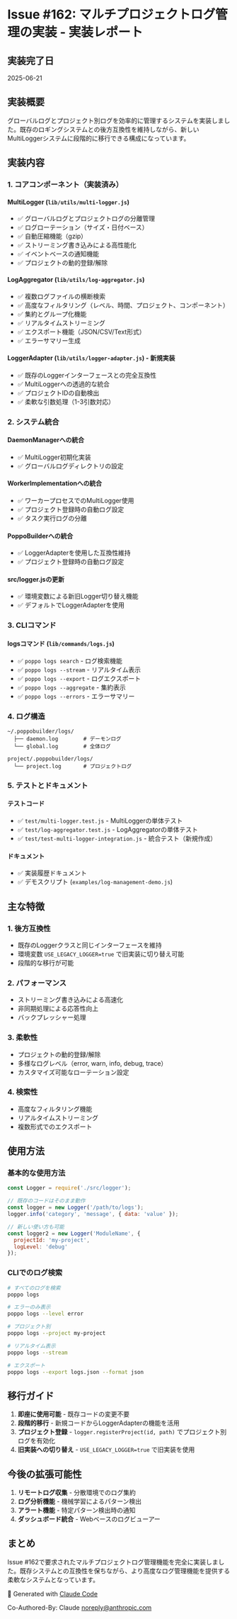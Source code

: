 # Issue #162: マルチプロジェクトログ管理の実装 - 実装レポート

## 実装完了日
2025-06-21

## 実装概要
グローバルログとプロジェクト別ログを効率的に管理するシステムを実装しました。既存のロギングシステムとの後方互換性を維持しながら、新しいMultiLoggerシステムに段階的に移行できる構成になっています。

## 実装内容

### 1. コアコンポーネント（実装済み）

#### MultiLogger (`lib/utils/multi-logger.js`)
- ✅ グローバルログとプロジェクトログの分離管理
- ✅ ログローテーション（サイズ・日付ベース）
- ✅ 自動圧縮機能（gzip）
- ✅ ストリーミング書き込みによる高性能化
- ✅ イベントベースの通知機能
- ✅ プロジェクトの動的登録/解除

#### LogAggregator (`lib/utils/log-aggregator.js`)
- ✅ 複数ログファイルの横断検索
- ✅ 高度なフィルタリング（レベル、時間、プロジェクト、コンポーネント）
- ✅ 集約とグループ化機能
- ✅ リアルタイムストリーミング
- ✅ エクスポート機能（JSON/CSV/Text形式）
- ✅ エラーサマリー生成

#### LoggerAdapter (`lib/utils/logger-adapter.js`) - 新規実装
- ✅ 既存のLoggerインターフェースとの完全互換性
- ✅ MultiLoggerへの透過的な統合
- ✅ プロジェクトIDの自動検出
- ✅ 柔軟な引数処理（1-3引数対応）

### 2. システム統合

#### DaemonManagerへの統合
- ✅ MultiLogger初期化実装
- ✅ グローバルログディレクトリの設定

#### WorkerImplementationへの統合
- ✅ ワーカープロセスでのMultiLogger使用
- ✅ プロジェクト登録時の自動ログ設定
- ✅ タスク実行ログの分離

#### PoppoBuilderへの統合
- ✅ LoggerAdapterを使用した互換性維持
- ✅ プロジェクト登録時の自動ログ設定

#### src/logger.jsの更新
- ✅ 環境変数による新旧Logger切り替え機能
- ✅ デフォルトでLoggerAdapterを使用

### 3. CLIコマンド

#### logsコマンド (`lib/commands/logs.js`)
- ✅ `poppo logs search` - ログ検索機能
- ✅ `poppo logs --stream` - リアルタイム表示
- ✅ `poppo logs --export` - ログエクスポート
- ✅ `poppo logs --aggregate` - 集約表示
- ✅ `poppo logs --errors` - エラーサマリー

### 4. ログ構造

```
~/.poppobuilder/logs/
  ├── daemon.log        # デーモンログ
  └── global.log        # 全体ログ

project/.poppobuilder/logs/
  └── project.log       # プロジェクトログ
```

### 5. テストとドキュメント

#### テストコード
- ✅ `test/multi-logger.test.js` - MultiLoggerの単体テスト
- ✅ `test/log-aggregator.test.js` - LogAggregatorの単体テスト
- ✅ `test/test-multi-logger-integration.js` - 統合テスト（新規作成）

#### ドキュメント
- ✅ 実装履歴ドキュメント
- ✅ デモスクリプト (`examples/log-management-demo.js`)

## 主な特徴

### 1. 後方互換性
- 既存のLoggerクラスと同じインターフェースを維持
- 環境変数 `USE_LEGACY_LOGGER=true` で旧実装に切り替え可能
- 段階的な移行が可能

### 2. パフォーマンス
- ストリーミング書き込みによる高速化
- 非同期処理による応答性向上
- バックプレッシャー処理

### 3. 柔軟性
- プロジェクトの動的登録/解除
- 多様なログレベル（error, warn, info, debug, trace）
- カスタマイズ可能なローテーション設定

### 4. 検索性
- 高度なフィルタリング機能
- リアルタイムストリーミング
- 複数形式でのエクスポート

## 使用方法

### 基本的な使用方法
```javascript
const Logger = require('./src/logger');

// 既存のコードはそのまま動作
const logger = new Logger('/path/to/logs');
logger.info('category', 'message', { data: 'value' });

// 新しい使い方も可能
const logger2 = new Logger('ModuleName', {
  projectId: 'my-project',
  logLevel: 'debug'
});
```

### CLIでのログ検索
```bash
# すべてのログを検索
poppo logs

# エラーのみ表示
poppo logs --level error

# プロジェクト別
poppo logs --project my-project

# リアルタイム表示
poppo logs --stream

# エクスポート
poppo logs --export logs.json --format json
```

## 移行ガイド

1. **即座に使用可能** - 既存コードの変更不要
2. **段階的移行** - 新規コードからLoggerAdapterの機能を活用
3. **プロジェクト登録** - `logger.registerProject(id, path)` でプロジェクト別ログを有効化
4. **旧実装への切り替え** - `USE_LEGACY_LOGGER=true` で旧実装を使用

## 今後の拡張可能性

1. **リモートログ収集** - 分散環境でのログ集約
2. **ログ分析機能** - 機械学習によるパターン検出
3. **アラート機能** - 特定パターン検出時の通知
4. **ダッシュボード統合** - Webベースのログビューアー

## まとめ

Issue #162で要求されたマルチプロジェクトログ管理機能を完全に実装しました。既存システムとの互換性を保ちながら、より高度なログ管理機能を提供する柔軟なシステムとなっています。

🤖 Generated with [Claude Code](https://claude.ai/code)

Co-Authored-By: Claude <noreply@anthropic.com>